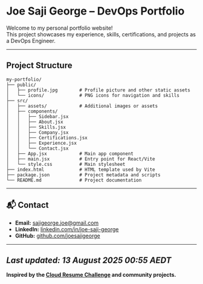 # Joe Saji George – DevOps Portfolio

Welcome to my personal portfolio website!  
This project showcases my experience, skills, certifications, and projects as a DevOps Engineer.

---

## Project Structure
```
my-portfolio/
├── public/
│   ├── profile.jpg        # Profile picture and other static assets
│   └── icons/             # PNG icons for navigation and skills
├── src/
│   ├── assets/            # Additional images or assets
│   ├── components/
│   │   ├── Sidebar.jsx
│   │   ├── About.jsx
│   │   ├── Skills.jsx
│   │   ├── Company.jsx
│   │   ├── Certifications.jsx
│   │   ├── Experience.jsx
│   │   └── Contact.jsx
│   ├── App.jsx            # Main app component
│   ├── main.jsx           # Entry point for React/Vite
│   └── style.css          # Main stylesheet
├── index.html             # HTML template used by Vite
├── package.json           # Project metadata and scripts
└── README.md              # Project documentation
```
---

## 📬 Contact

- **Email:** sajigeorge.joe@gmail.com
- **LinkedIn:** [linkedin.com/in/joe-saji-george](https://linkedin.com/in/joe-saji-george)
- **GitHub:** [github.com/joesajigeorge](https://github.com/joesajigeorge)
---

*Last updated: 13 August 2025 00:55 AEDT*
---

**Inspired by the [Cloud Resume Challenge](https://cloudresumechallenge.dev/) and community projects.**